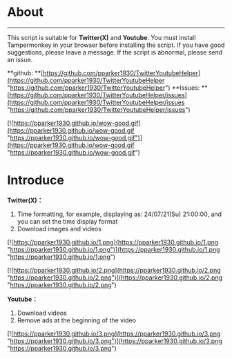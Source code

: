 #  About
------------
This script is suitable for **Twitter(X)** and **Youtube**. You must install Tampermonkey in your browser before installing the script. If you have good suggestions, please leave a message. If the script is abnormal, please send an issue.

**github: **[https://github.com/pparker1930/TwitterYoutubeHelper](https://github.com/pparker1930/TwitterYoutubeHelper "https://github.com/pparker1930/TwitterYoutubeHelper")
**Issues: **[https://github.com/pparker1930/TwitterYoutubeHelper/issues](https://github.com/pparker1930/TwitterYoutubeHelper/issues "https://github.com/pparker1930/TwitterYoutubeHelper/issues")

[![https://pparker1930.github.io/wow-good.gif](https://pparker1930.github.io/wow-good.gif "https://pparker1930.github.io/wow-good.gif")](https://pparker1930.github.io/wow-good.gif "https://pparker1930.github.io/wow-good.gif")

# Introduce
**Twitter(X)：**
1. Time formatting, for example, displaying as: 24/07/21(Su) 21:00:00, and you can set the time display format
2. Download images and videos

[![https://pparker1930.github.io/1.png](https://pparker1930.github.io/1.png "https://pparker1930.github.io/1.png")](https://pparker1930.github.io/1.png "https://pparker1930.github.io/1.png")

[![https://pparker1930.github.io/2.png](https://pparker1930.github.io/2.png "https://pparker1930.github.io/2.png")](https://pparker1930.github.io/2.png "https://pparker1930.github.io/2.png")

**Youtube：**
1. Download videos
2. Remove ads at the beginning of the video

[![https://pparker1930.github.io/3.png](https://pparker1930.github.io/3.png "https://pparker1930.github.io/3.png")](https://pparker1930.github.io/3.png "https://pparker1930.github.io/3.png")
